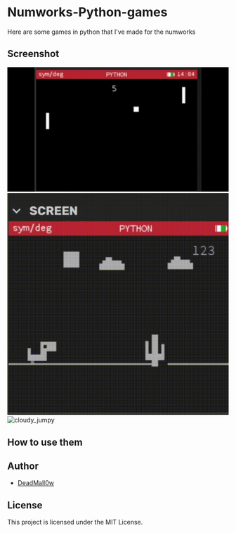 # Numworks-Python-games
Here are some games in python that I've made for the numworks

## Screenshot

![pong](Pong.gif)
![dino_chrome](dino_chrome.gif)
![cloudy_jumpy](cloudy_jumpy.png)

## How to use them



## Author
- [DeadMall0w](https://github.com/DeadMall0w)



## License

This project is licensed under the MIT License.
